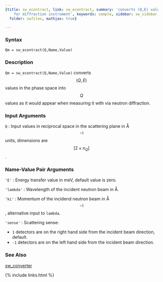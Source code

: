 ```yaml
---
{title: sw_econtract, link: sw_econtract, summary: 'converts (Q,E) values to Q values
    for diffraction instrument', keywords: sample, sidebar: sw_sidebar, permalink: sw_econtract,
  folder: swfiles, mathjax: true}

---
```

  
### Syntax
  
`Qm = sw_econtract(Q,Name,Value)`
  
### Description
  
`Qm = sw_econtract(Q,Name,Value)` converts $$(Q,E)$$ values in the phase
space into $$Q$$ values as it would appear when measuring it with via
neutron diffraction.
  
### Input Arguments
  
`Q`
: Input values in reciprocal space in the scattering plane in
  Å$$^{-1}$$ units, dimensions are $$[2\times n_Q]$$.
  
### Name-Value Pair Arguments
  
`'E'`
: Energy transfer value in meV, default value is zero.
  
`'lambda'`
: Wavelength of the incident neutron beam in Å.
  
`'ki'`
: Momentum of the incidend neutron beam in Å$$^{-1}$$, alternative
  input to `lambda`.
  
`'sense'`
: Scattering sense:
 
  * `1`  detectors are on the right hand side from the incident beam direction, default.
  * `-1` detectors are on the left hand side from the incident beam direction.
  
### See Also
  
[sw_converter](sw_converter)
 

{% include links.html %}
